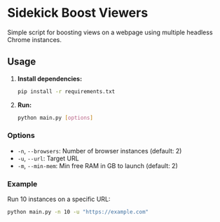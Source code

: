 # Sidekick Boost Viewers

Simple script for boosting views on a webpage using multiple headless Chrome instances.

## Usage

1.  **Install dependencies:**
    ```bash
    pip install -r requirements.txt
    ```

2.  **Run:**
    ```bash
    python main.py [options]
    ```

### Options

-   `-n`, `--browsers`: Number of browser instances (default: 2)
-   `-u`, `--url`: Target URL
-   `-m`, `--min-mem`: Min free RAM in GB to launch (default: 2)

### Example

Run 10 instances on a specific URL:

```bash
python main.py -n 10 -u "https://example.com"
``` 